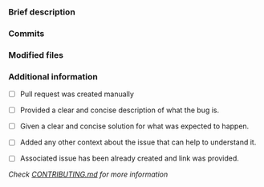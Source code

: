 ### Brief description


<!-- Write you description here -->


### Commits
<!-- Diff commits -->


### Modified files
<!-- Diff files -->


### Additional information
* [ ] Pull request was created manually
* [ ] Provided a clear and concise description of what the bug is.
* [ ] Given a clear and concise solution for what was expected to happen.
* [ ] Added any other context about the issue that can help to understand it.
* [ ] Associated issue has been already created and link was provided.


*Check [CONTRIBUTING.md](../blob/master/.github/CONTRIBUTING.md) for more information*
